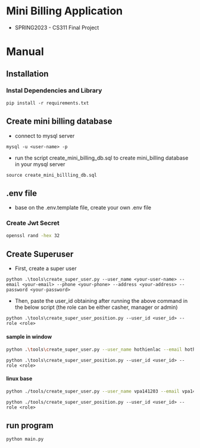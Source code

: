 # Mini Billing Application
- SPRING2023 - CS311 Final Project

# Manual

## Installation
### Instal Dependencies and Library
```
pip install -r requirements.txt
```

## Create mini billing database 
- connect to mysql server
```
mysql -u <user-name> -p 
```
- run the script create_mini_billing_db.sql to create mini_billing database in your mysql server

```
source create_mini_billling_db.sql
```

## .env file
- base on the .env.template file, create your own .env file

### Create Jwt Secret

``` bash
openssl rand -hex 32
```

## Create Superuser

- First, create a super user
```
python .\tools\create_super_user.py --user_name <your-user-name> --email <your-email> --phone <your-phone> --address <your-address> --password <your-password>
```

- Then, paste the user_id obtaining after running the above command in the below script (the role can be either casher, manager or admin)

```
python .\tools\create_super_user_position.py --user_id <user_id> --role <role>

```
#### sample in window
``` bash
python .\tools\create_super_user.py --user_name hothienlac --email hothienlac@gmail.com --phone 0987654321 --address qwe.rty --password 123
```
```
python .\tools\create_super_user_position.py --user_id <user_id> --role <role>
```

#### linux base

``` bash
python ./tools/create_super_user.py --user_name vpa141203 --email vpa141203@gmail.com --phone 0123456789 --address ttu-plaza --password 123456
```

```
python ./tools/create_super_user_position.py --user_id <user_id> --role <role>
```

## run program
```
python main.py
```

